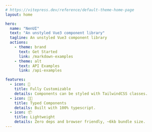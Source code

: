 ```yaml
---
# https://vitepress.dev/reference/default-theme-home-page
layout: home

hero:
  name: "NenUI"
  text: "An unstyled Vue3 component library"
  tagline: An unstyled Vue3 component library
  actions:
    - theme: brand
      text: Get Started
      link: /markdown-examples
    - theme: alt
      text: API Examples
      link: /api-examples

features:
  - icon: 🎨
    title: Fully Customizable
    details: Components can be styled with TailwindCSS classes.
  - icon: 💪🏾
    title: Typed Components
    details: Built with 100% typescript.
  - icon: 📦
    title: Lightweight
    details: Zero deps and browser friendly, ~6kb bundle size.
---
```


